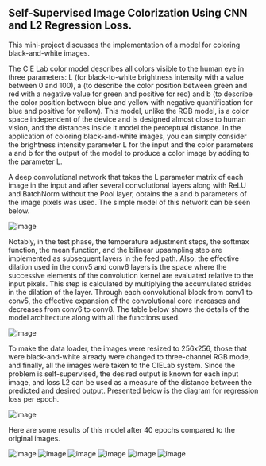 ## Self-Supervised Image Colorization Using CNN and L2 Regression Loss.  
This mini-project discusses the implementation of a model for coloring black-and-white images.  

The CIE Lab color model describes all colors visible to the human eye in three parameters: L (for black-to-white brightness intensity with a value between 0 and 100), a (to describe the color position between green and red with a negative value for green and positive for red) and b (to describe the color position between blue and yellow with negative quantification for blue and positive for yellow). This model, unlike the RGB model, is a color space independent of the device and is designed almost close to human vision, and the distances inside it model the perceptual distance. In the application of coloring black-and-white images, you can simply consider the brightness intensity parameter L for the input and the color parameters a and b for the output of the model to produce a color image by adding to the parameter L.  
  
A deep convolutional network that takes the L parameter matrix of each image in the input and after several convolutional layers along with ReLU and BatchNorm without the Pool layer, obtains the a and b parameters of the image pixels was used. The simple model of this network can be seen below.  

![image](https://github.com/smsadjadi/Mini-Project-ImageColorization/assets/62998417/03d2b126-75f8-4ee1-9b71-7474ee9216fd)

Notably, in the test phase, the temperature adjustment steps, the softmax function, the mean function, and the bilinear upsampling step are implemented as subsequent layers in the feed path. Also, the effective dilation used in the conv5 and conv6 layers is the space where the successive elements of the convolution kernel are evaluated relative to the input pixels. This step is calculated by multiplying the accumulated strides in the dilation of the layer. Through each convolutional block from conv1 to conv5, the effective expansion of the convolutional core increases and decreases from conv6 to conv8. The table below shows the details of the model architecture along with all the functions used.  

![image](https://github.com/smsadjadi/Mini-Project-ImageColorization/assets/62998417/59fad47f-e0cc-4339-a080-e88075d3d304)

To make the data loader, the images were resized to 256x256, those that were black-and-white already were changed to three-channel RGB mode, and finally, all the images were taken to the CIELab system. Since the problem is self-supervised, the desired output is known for each input image, and loss L2 can be used as a measure of the distance between the predicted and desired output. Presented below is the diagram for regression loss per epoch.  

![image](https://github.com/smsadjadi/Mini-Project-ImageColorization/assets/62998417/a373da8e-9546-4f1a-b7d6-cd8848e505ab)

Here are some results of this model after 40 epochs compared to the original images.

![image](https://github.com/smsadjadi/Mini-Project-ImageColorization/assets/62998417/498c02e9-84d4-4390-9e21-163fcd1fd46c)
![image](https://github.com/smsadjadi/Mini-Project-ImageColorization/assets/62998417/6e06e7ea-b4d7-4f2d-89dd-53a80c6ea824)
![image](https://github.com/smsadjadi/Mini-Project-ImageColorization/assets/62998417/2ab6ef9d-e49c-4a22-a9eb-8d0fa97b7f17)
![image](https://github.com/smsadjadi/Mini-Project-ImageColorization/assets/62998417/abc8bd7d-ffe8-4e15-b5b1-cb81b814fde1)
![image](https://github.com/smsadjadi/Mini-Project-ImageColorization/assets/62998417/812450b3-7e48-4405-b8c9-323fb10b4fa4)
![image](https://github.com/smsadjadi/Mini-Project-ImageColorization/assets/62998417/74edc91d-7694-4f74-98dc-0030b3ae4359)







